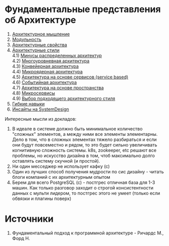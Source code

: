 # Фундаментальные представления об Архитектуре

1) [Архитектурное мышление](1_DiveIn.md)
2) [Модульность](2_Modules.md)
3) [Архитектурные свойства](3_ArchitectureProperties.md)
4) [Архитектурные стили](4_ArchitectureStyle.md)  
    4.1) [Минусы распределенных архитектур](4_ArchitectureStyle.md#минусы-распределенных-архитектур)  
    4.2) [Многоуровневная архитектура](4_ArchitectureStyle.md#многоуровневная-архитектура)  
    4.3) [Конвейерная архитектура](4_ArchitectureStyle.md#конвейерная-архитектура)  
    4.4) [Микроядерная архитектура](4_ArchitectureStyle.md#микроядерная-архитектура)  
    4.5) [Архитектура на основе сервисов (service based)](4_ArchitectureStyle.md#архитектура-на-основе-сервисов-service-based)  
    4.6) [Событийная архитектура](4_ArchitectureStyle.md#событийная-архитектура)  
    4.7) [Архитектура на основе пространства](4_ArchitectureStyle.md#архитектура-на-основе-пространства)  
    4.8) [Микросервисы](4_ArchitectureStyle.md#микросервисы)  
    4.9) [Выбор подходящего архитектурного стиля](4_ArchitectureStyle.md#выбор-подходящего-архитектурного-стиля)  
5) [Гибкие навыки](5_SoftSkills.md)
6) [Инсайты на SystemDesign](6_SystemDesignInsights.md)

Интересные мысли из докладов:
1) В идеале в системе должно быть минимальное количество "сложных" элементов, а между ними все элементы элементарны. Дело
в том, что в сложных элементах тяжело разбираться и если они будут повсеместно и рядом, то это будет сильно увеличивать
когнитивную сложность системы. k8s, zookeeper, etc решают все проблемы, но искусство дизайна в том, чтоб максимально 
долго оставлять систему скучной (и простой).
2) Ни один месседжер не использует кафку (с)
3) Один из лучших способ получения мудрости по сис дизайну - читать блоги компаний с их архитектурным опытом
4) Берем для всего PostgreSQL (c) - постгрес отличная база для 1-3 машин. Как только разговор заходит о строгой 
консистентности данных с мульти лидером, то постгрес этого не умеет (только если обвязки и плагины поверх)

# Источники
1) Фундаментальный подход к программной архитектуре - Ричардс М., Форд Н.